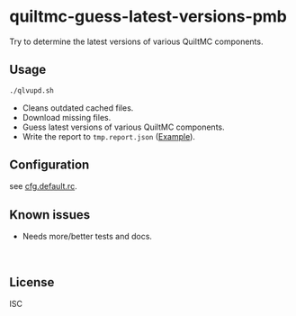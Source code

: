 ﻿
<!--#echo json="package.json" key="name" underline="=" -->
quiltmc-guess-latest-versions-pmb
=================================
<!--/#echo -->

<!--#echo json="package.json" key="description" -->
Try to determine the latest versions of various QuiltMC components.
<!--/#echo -->


Usage
-----

```bash
./qlvupd.sh
```

* Cleans outdated cached files.
* Download missing files.
* Guess latest versions of various QuiltMC components.
* Write the report to `tmp.report.json` ([Example](docs/example/report.json)).



Configuration
-------------

see [cfg.default.rc](cfg.default.rc).





<!--#toc stop="scan" -->



Known issues
------------

* Needs more/better tests and docs.




&nbsp;


License
-------
<!--#echo json="package.json" key=".license" -->
ISC
<!--/#echo -->
